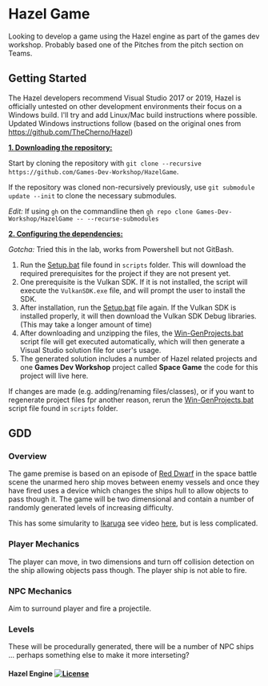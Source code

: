 # Hazel Game 

Looking to develop a game using the Hazel engine as part of the games dev workshop. Probably based one of the Pitches from the pitch section on Teams. 

## Getting Started 

The Hazel developers recommend Visual Studio 2017 or 2019, Hazel is officially untested on other development environments their focus on a Windows build. I'll try and add Linux/Mac build instructions where possible. Updated Windows instructions follow (based on the original ones from https://github.com/TheCherno/Hazel)

<ins>**1. Downloading the repository:**</ins>

Start by cloning the repository with `git clone --recursive https://github.com/Games-Dev-Workshop/HazelGame`.

If the repository was cloned non-recursively previously, use `git submodule update --init` to clone the necessary submodules.

*Edit:* If using ```gh``` on the commandline then ```gh repo clone Games-Dev-Workshop/HazelGame -- --recurse-submodules```

<ins>**2. Configuring the dependencies:**</ins>

*Gotcha:* Tried this in the lab, works from Powershell but not GitBash.

1. Run the [Setup.bat](https://github.com/TheCherno/Hazel/blob/master/scripts/Setup.bat) file found in `scripts` folder. This will download the required prerequisites for the project if they are not present yet.
2. One prerequisite is the Vulkan SDK. If it is not installed, the script will execute the `VulkanSDK.exe` file, and will prompt the user to install the SDK.
3. After installation, run the [Setup.bat](https://github.com/TheCherno/Hazel/blob/master/scripts/Setup.bat) file again. If the Vulkan SDK is installed properly, it will then download the Vulkan SDK Debug libraries. (This may take a longer amount of time)
4. After downloading and unzipping the files, the [Win-GenProjects.bat](https://github.com/TheCherno/Hazel/blob/master/scripts/Win-GenProjects.bat) script file will get executed automatically, which will then generate a Visual Studio solution file for user's usage.
5. The generated solution includes a number of Hazel related projects and one **Games Dev Workshop** project called **Space Game** the code for this project will live here. 

If changes are made (e.g. adding/renaming files/classes), or if you want to regenerate project files fpr another reason, rerun the [Win-GenProjects.bat](https://github.com/TheCherno/Hazel/blob/master/scripts/Win-GenProjects.bat) script file found in `scripts` folder.

## GDD 

### Overview 

The game premise is based on an episode of [Red Dwarf](https://en.wikipedia.org/wiki/The_Beginning_(Red_Dwarf)) in the space battle scene the unarmed hero ship moves between enemy vessels and once they have fired uses a device which changes the ships hull to allow objects to pass though it.  The game will be two dimensional and contain a number of randomly generated levels of increasing difficulty. 

This has some simularity to [Ikaruga](https://en.wikipedia.org/wiki/Ikaruga) see video [here](https://www.youtube.com/watch?v=SDsrVrQlWuY), but is less complicated. 

### Player Mechanics

The player can move, in two dimensions and turn off collision detection on the ship allowing objects pass though. The player ship is not able to fire.

### NPC Mechanics

Aim to surround player and fire a projectile. 

### Levels

These will be procedurally generated, there will be a number of NPC ships ... perhaps something else to make it more interseting?


#### Hazel Engine [![License](https://img.shields.io/github/license/TheCherno/Hazel.svg)](https://github.com/TheCherno/Hazel/blob/master/LICENSE)

